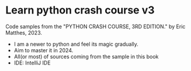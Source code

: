 # Learn python crash course v3
Code samples from the "PYTHON CRASH COURSE, 3RD EDITION." by Eric Matthes, 2023.

- I am a newer to python and feel its magic gradually.
- Aim to master it in 2024.
- All(or most) of sources coming from the sample in this book
- IDE: IntelliJ IDE
